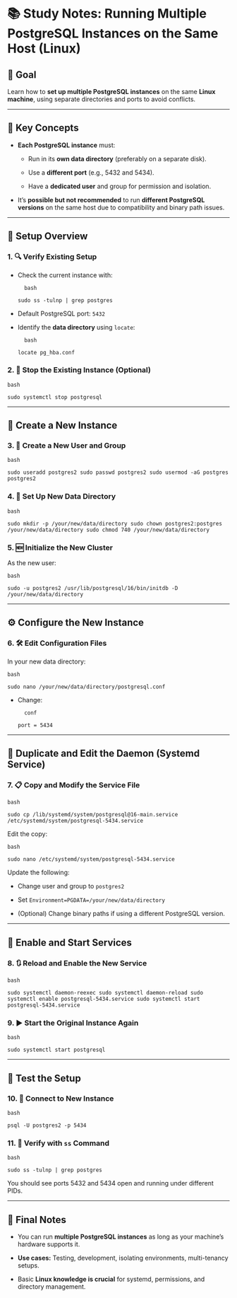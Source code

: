 # 📚 Study Notes: Running Multiple PostgreSQL Instances on the Same Host (Linux)

## 🎯 Goal

Learn how to **set up multiple PostgreSQL instances** on the same **Linux machine**, using separate directories and ports to avoid conflicts.

---

## 🧠 Key Concepts

- **Each PostgreSQL instance** must:
    
    - Run in its **own data directory** (preferably on a separate disk).
        
    - Use a **different port** (e.g., 5432 and 5434).
        
    - Have a **dedicated user** and group for permission and isolation.
        
- It’s **possible but not recommended** to run **different PostgreSQL versions** on the same host due to compatibility and binary path issues.
    

---

## 🧪 Setup Overview

### 1. 🔍 Verify Existing Setup

- Check the current instance with:
    
		bash
    
    `sudo ss -tulnp | grep postgres`
    
- Default PostgreSQL port: `5432`
    
- Identify the **data directory** using `locate`:
    
		bash
    
    `locate pg_hba.conf`
    

### 2. 🛑 Stop the Existing Instance (Optional)

	bash

`sudo systemctl stop postgresql`

---

## 🧰 Create a New Instance

### 3. 👤 Create a New User and Group

	bash

`sudo useradd postgres2 sudo passwd postgres2 sudo usermod -aG postgres postgres2`

### 4. 📁 Set Up New Data Directory

	bash

`sudo mkdir -p /your/new/data/directory sudo chown postgres2:postgres /your/new/data/directory sudo chmod 740 /your/new/data/directory`

### 5. 🆕 Initialize the New Cluster

As the new user:

	bash

`sudo -u postgres2 /usr/lib/postgresql/16/bin/initdb -D /your/new/data/directory`

---

## ⚙️ Configure the New Instance

### 6. 🛠️ Edit Configuration Files

In your new data directory:

	bash

`sudo nano /your/new/data/directory/postgresql.conf`

- Change:
    
		conf
    
    `port = 5434`
    

---

## 📄 Duplicate and Edit the Daemon (Systemd Service)

### 7. 📋 Copy and Modify the Service File

	bash

`sudo cp /lib/systemd/system/postgresql@16-main.service /etc/systemd/system/postgresql-5434.service`

Edit the copy:

	bash

`sudo nano /etc/systemd/system/postgresql-5434.service`

Update the following:

- Change user and group to `postgres2`
    
- Set `Environment=PGDATA=/your/new/data/directory`
    
- (Optional) Change binary paths if using a different PostgreSQL version.
    

---

## 🚀 Enable and Start Services

### 8. 🔃 Reload and Enable the New Service

	bash

`sudo systemctl daemon-reexec sudo systemctl daemon-reload sudo systemctl enable postgresql-5434.service sudo systemctl start postgresql-5434.service`

### 9. ▶️ Start the Original Instance Again

	bash
	
`sudo systemctl start postgresql`

---

## 🧪 Test the Setup

### 10. 🔗 Connect to New Instance

	bash

`psql -U postgres2 -p 5434`

### 11. 🧠 Verify with `ss` Command

	bash

`sudo ss -tulnp | grep postgres`

You should see ports 5432 and 5434 open and running under different PIDs.

---

## 📝 Final Notes

- You can run **multiple PostgreSQL instances** as long as your machine’s hardware supports it.
    
- **Use cases:** Testing, development, isolating environments, multi-tenancy setups.
    
- Basic **Linux knowledge is crucial** for systemd, permissions, and directory management.